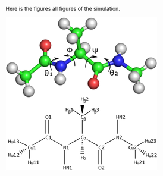 Here is the figures all figures of the simulation.

![Example Image](Final_Projects_data/Alanin-dipeptide-cartoon-3d-diagram.png)
